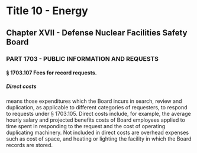 
# Title 10 - Energy
## Chapter XVII - Defense Nuclear Facilities Safety Board
### PART 1703 - PUBLIC INFORMATION AND REQUESTS
#### § 1703.107 Fees for record requests.
##### Direct costs

means those expenditures which the Board incurs in search, review and duplication, as applicable to different categories of requesters, to respond to requests under § 1703.105. Direct costs include, for example, the average hourly salary and projected benefits costs of Board employees applied to time spent in responding to the request and the cost of operating duplicating machinery. Not included in direct costs are overhead expenses such as cost of space, and heating or lighting the facility in which the Board records are stored.

